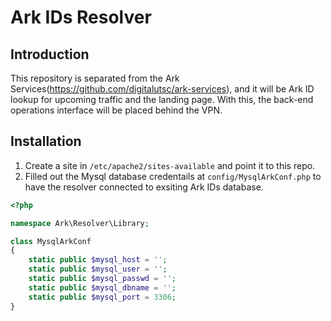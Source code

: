 # Ark IDs Resolver

## Introduction 

This repository is separated from the Ark Services(https://github.com/digitalutsc/ark-services), and it will be Ark ID lookup for upcoming traffic and the landing page. With this, the back-end operations interface will be placed behind the VPN.

## Installation

1. Create a site in `/etc/apache2/sites-available` and point it to this repo.
2. Filled out the Mysql database credentails at `config/MysqlArkConf.php` to have the resolver connected to exsiting Ark IDs database. 

````php 
<?php

namespace Ark\Resolver\Library;

class MysqlArkConf
{
    static public $mysql_host = '';
    static public $mysql_user = '';
    static public $mysql_passwd = '';
    static public $mysql_dbname = '';
    static public $mysql_port = 3306;
}


